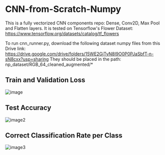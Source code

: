 # CNN-from-Scratch-Numpy
This is a fully vectorized CNN components repo: Dense, Conv2D, Max Pool and Flatten layers.
It is tested on Tensorflow's Flower Dataset:
https://www.tensorflow.org/datasets/catalog/tf_flowers


To run cnn_runner.py, download the following dataset numpy files from this Drive link:
https://drive.google.com/drive/folders/15WE2GjTyN8I9O0P0PJaSbfT-n-sN8cxx?usp=sharing
They should be placed in the path:
np_dataset/RGB_64_cleaned_augmented/*

## Train and Validation Loss 
![image](https://drive.google.com/uc?export=view&id=1SjLu3h99eUbXCph72ecxAeSsUQD7uwqp)
## Test Accuracy 
![image2](https://drive.google.com/uc?export=view&id=1SiMjymKWZm23m77Qnw4WSox-4d3QgQmr)
## Correct Classification Rate per Class
![image3](https://drive.google.com/uc?export=view&id=1SkVJYYV0cHLpwW5RteGvb1YHAWgc4pZa)
